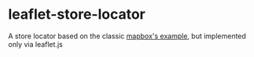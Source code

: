 # leaflet-store-locator
A store locator based on the classic [mapbox's example](https://www.mapbox.com/guides/building-a-store-locator/),  but implemented only via leaflet.js
